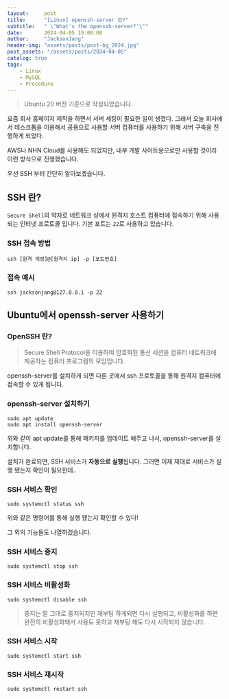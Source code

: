```yaml
---
layout:     post
title:      "[Linux] openssh-server 란?"
subtitle:   " \"What's the openssh-server?'\""
date:       2024-04-05 19:00:00
author:     "JacksonJang"
header-img: "assets/posts/post-bg_2024.jpg"
post_assets: "/assets/posts/2024-04-05"
catalog: true
tags:
    - Linux
    - MySQL
    - Procedure
---
```

> Ubuntu 20 버전 기준으로 작성되었습니다.

요즘 회사 홈페이지 제작을 하면서 서버 세팅이 필요한 일이 생겼다. 그래서 오늘 회사에서 데스크톱을 이용해서 공용으로 사용할 서버 컴퓨터를 사용하기 위해 서버 구축을 진행하게 되었다. 

AWS나 NHN Cloud를 사용해도 되었지만, 내부 개발 사이트용으로만 사용할 것이라 이런 방식으로 진행했습니다.

우선 SSH 부터 간단히 알아보겠습니다.

## SSH 란?
`Secure Shell`의 약자로 네트워크 상에서 원격지 호스트 컴퓨터에 접속하기 위해 사용되는 인터넷 프로토콜 입니다. 기본 포트는 `22`로 사용하고 있습니다.

### SSH 접속 방법
```shell
ssh [원격 계정]@[원격지 ip] -p [포트번호]
```

### 접속 예시
```shell
ssh jacksonjang@127.0.0.1 -p 22
```

## Ubuntu에서 openssh-server 사용하기

### OpenSSH 란?
> Secure Shell Protocol을 이용하여 암호화된 통신 세션을 컴퓨터 네트워크에 제공하는 컴퓨터 프로그램의 모임입니다.

openssh-server를 설치하게 되면 다른 곳에서 ssh 프로토콜을 통해 원격지 컴퓨터에 접속할 수 있게 됩니다.

### openssh-server 설치하기
```shell
sudo apt update
sudo apt install openssh-server
```

위와 같이 apt update를 통해 패키지를 업데이트 해주고 나서, openssh-server를 설치합니다.

설치가 완료되면, SSH 서비스가 **자동으로 실행**됩니다.
그러면 이제 제대로 서비스가 실행 됐는지 확인이 필요한데..

### SSH 서비스 확인
```shell
sudo systemctl status ssh
```

위와 같은 명령어를 통해 실행 됐는지 확인할 수 있다!

그 외의 기능들도 나열하겠습니다.

### SSH 서비스 중지
```shell
sudo systemctl stop ssh
```

### SSH 서비스 비활성화
```shell
sudo systemctl disable ssh
```

> 중지는 말 그대로 중지되지만 재부팅 하게되면 다시 실행되고, 비활성화를 하면 완전히 비활성화돼서 사용도 못하고 재부팅 해도 다시 시작되지 않습니다.

### SSH 서비스 시작
```shell
sudo systemctl start ssh
```

### SSH 서비스 재시작
```shell
sudo systemctl restart ssh
```

